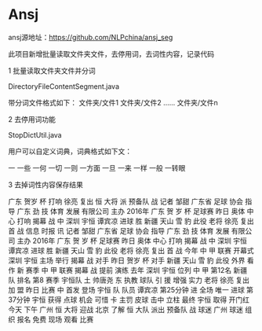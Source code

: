 # Ansj
ansj源地址：https://github.com/NLPchina/ansj_seg

此项目新增批量读取文件夹文件，去停用词，去词性内容，记录代码

1 批量读取文件夹文件并分词

DirectoryFileContentSegment.java

带分词文件格式如下：
文件夹/文件1
文件夹/文件2
......
文件夹/文件n

2 去停用词功能

StopDictUtil.java

用户可以自定义词典，词典格式如下文：

一
一些
一何
一切
一则
一方面
一旦
一来
一样
一般
一转眼


3 去掉词性内容保存结果

广东 贺岁 杯 打响 徐亮 复出 恒 大将 派 预备队 战 记者 邹甜 广东省 足球 协会 指导 广东 劲 技 体育 发展 有限公司 主办 2016年 广东 贺 岁 杯 足球赛 昨日 奥体 中心 打响 揭幕 战 中 深圳 宇恒 谭宾凉 进球 胜 新疆 天山 雪 豹 此役 老将 徐亮 复出 首 战 信息 时报 讯 记者 邹甜 广东省 足球 协会 指导 广东 劲 技 体育 发展 有限公司 主办 2016年 广东 贺 岁 杯 足球赛 昨日 奥体 中心 打响 揭幕 战 中 深圳 宇恒 谭宾凉 进球 胜 新疆 天山 雪 豹 此役 老将 徐亮 复出 首 战 今年 中 甲 联赛 开幕式 深圳 宇恒 主场 举行 揭幕 战 对手 昨日 贺岁 杯 对手 新疆 天山 雪 豹 此役 外界 看作 新 赛季 中 甲 联赛 揭幕 战 提前 演练 去年 深圳 宇恒 位列 中 甲 第12名 新疆 队 排名 第8 赛季 宇恒队 土 帅唐尧 东 执教 球队 引 援 增强 实力 老将 徐亮 复出 加 盟 昨日 比赛 中 首发 登场 宇恒 队 队员 谭宾凉 第25分钟 进 全场 唯一 进球 第37分钟 宇恒 获得 点球 机会 可惜 卡 主罚 皮球 击中 立柱 最终 宇恒 取得 开门红 今天 下午 广州 恒 大将 迎战 北京 了解 恒 大队 派出 预备队 战 球迷 广州 球迷 组织 报名 免费 现场 观看 比赛
